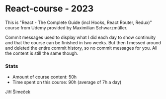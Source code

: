 # React-course - 2023

This is "React - The Complete Guide (incl Hooks, React Router, Redux)" course from Udemy provided by Maximilian Schwarzmüller.

Commit messages used to display what I did each day to show continuity and that the course can be finished in two weeks. But then I messed around and deleted the entire commit history, so no commit messages for you. All the content is still the same though.

### Stats

-   Amount of course content: 50h
-   Time spent on this course: 90h (average of 7h a day)

Jiří Šimeček
